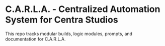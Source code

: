 # C.A.R.L.A. - Centralized Automation System for Centra Studios

This repo tracks modular builds, logic modules, prompts, and documentation for C.A.R.L.A.